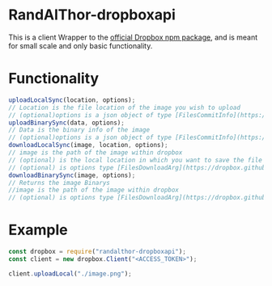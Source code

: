 # RandAlThor-dropboxapi

This is a client Wrapper to the [official Dropbox npm package](https://www.npmjs.com/package/dropbox), and is meant for small scale and only basic functionality.

# Functionality

```javascript
uploadLocalSync(location, options);
// Location is the file location of the image you wish to upload
// (optional)options is a json object of type [FilesCommitInfo](https://dropbox.github.io/dropbox-sdk-js/global.html#FilesCommitInfo)
uploadBinarySync(data, options);
// Data is the binary info of the image
// (optional)options is a json object of type [FilesCommitInfo](https://dropbox.github.io/dropbox-sdk-js/global.html#FilesCommitInfo)
downloadLocalSync(image, location, options);
// image is the path of the image within dropbox
// (optional) is the local location in which you want to save the file
// (optional) is options type [FilesDownloadArg](https://dropbox.github.io/dropbox-sdk-js/global.html#FilesDownloadArg)
downloadBinarySync(image, options);
// Returns the image Binarys
//image is the path of the image within dropbox
// (optional) is options type [FilesDownloadArg](https://dropbox.github.io/dropbox-sdk-js/global.html#FilesDownloadArg)
```

# Example

```javascript
const dropbox = require("randalthor-dropboxapi");
const client = new dropbox.Client("<ACCESS_TOKEN>");

client.uploadLocal("./image.png");
```
